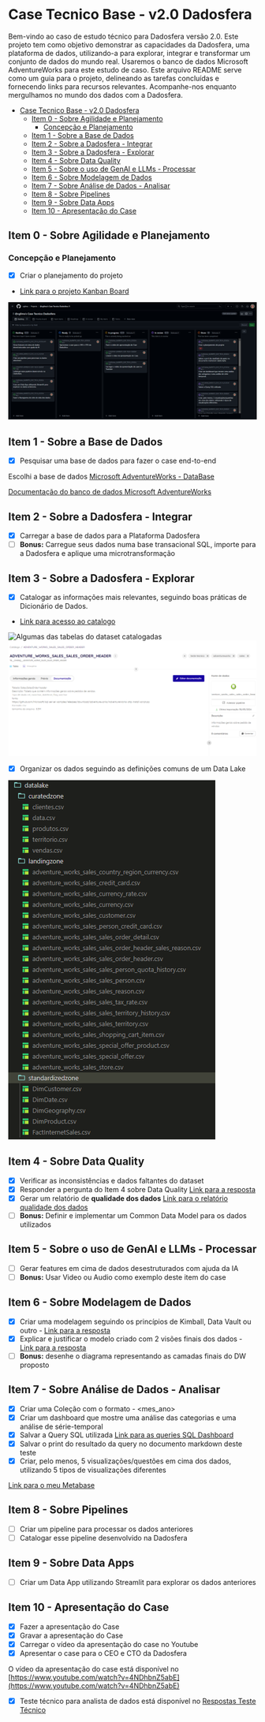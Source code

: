 # Case Tecnico Base - v2.0 Dadosfera

Bem-vindo ao caso de estudo técnico para Dadosfera versão 2.0. Este projeto tem como objetivo demonstrar as capacidades da Dadosfera, uma plataforma de dados, utilizando-a para explorar, integrar e transformar um conjunto de dados do mundo real. Usaremos o banco de dados Microsoft AdventureWorks para este estudo de caso. Este arquivo README serve como um guia para o projeto, delineando as tarefas concluídas e fornecendo links para recursos relevantes. Acompanhe-nos enquanto mergulhamos no mundo dos dados com a Dadosfera.

- [Case Tecnico Base - v2.0 Dadosfera](#case-tecnico-base---v20-dadosfera)
  - [Item 0 - Sobre Agilidade e Planejamento](#item-0---sobre-agilidade-e-planejamento)
    - [Concepção e Planejamento](#concepção-e-planejamento)
  - [Item 1 - Sobre a Base de Dados](#item-1---sobre-a-base-de-dados)
  - [Item 2 - Sobre a Dadosfera - Integrar](#item-2---sobre-a-dadosfera---integrar)
  - [Item 3 - Sobre a Dadosfera - Explorar](#item-3---sobre-a-dadosfera---explorar)
  - [Item 4 - Sobre Data Quality](#item-4---sobre-data-quality)
  - [Item 5 - Sobre o uso de GenAI e LLMs - Processar](#item-5---sobre-o-uso-de-genai-e-llms---processar)
  - [Item 6 - Sobre Modelagem de Dados](#item-6---sobre-modelagem-de-dados)
  - [Item 7 -  Sobre Análise de Dados - Analisar](#item-7----sobre-análise-de-dados---analisar)
  - [Item  8 - Sobre Pipelines](#item--8---sobre-pipelines)
  - [Item 9 - Sobre Data Apps](#item-9---sobre-data-apps)
  - [Item 10 - Apresentação do Case](#item-10---apresentação-do-case)

## Item 0 - Sobre Agilidade e Planejamento

### Concepção e Planejamento

- [x] Criar o planejamento do projeto

- [Link para o projeto Kanban Board](https://github.com/users/cglima/projects/6/views/1)
  
![Principais atividades deste Case Técnico](prints/atividades-case.png)

## Item 1 - Sobre a Base de Dados

- [x] Pesquisar uma base de dados para fazer o case end-to-end

Escolhi a base de dados [Microsoft AdventureWorks - DataBase](https://learn.microsoft.com/en-us/sql/samples/adventureworks-install-configure?view=sql-server-ver16&tabs=ssms)

[Documentação do banco de dados Microsoft AdventureWorks](https://dataedo.com/download/AdventureWorks.pdf)

## Item 2 - Sobre a Dadosfera - Integrar

- [x] Carregar a base de dados para a Plataforma Dadosfera
- [ ] **Bonus:** Carregue seus dados numa base transacional SQL, importe para a Dadosfera e aplique uma microtransformação

## Item 3 - Sobre a Dadosfera - Explorar

- [x] Catalogar as informações mais relevantes, seguindo boas práticas de Dicionário de Dados.
- [Link para acesso ao catalogo](https://app.dadosfera.ai/pt-BR/catalog/data-assets)
  
![Algumas das tabelas do dataset catalogadas](prints/catálogo-dados.png)
![Mais detalhes de uma tabela](prints/detalhes_catalogo.png)

- [x] Organizar os dados seguindo as definições comuns de um Data Lake

![Datalake da base AdventureWorks](prints/datalake.png)

## Item 4 - Sobre Data Quality

- [x] Verificar as inconsistências e dados faltantes do dataset
- [x] Responder a pergunta do Item 4 sobre Data Quality [Link para a resposta](resposta-item4.md)
- [x] Gerar um relatório de **qualidade dos dados** [Link para o relatório qualidade dos dados](quality-date.ipynb)
- [ ] **Bonus:** Definir e implementar um Common Data Model para os dados utilizados

## Item 5 - Sobre o uso de GenAI e LLMs - Processar

- [ ] Gerar features em cima de dados desestruturados com ajuda da IA
- [ ] **Bonus:** Usar Video ou Audio como exemplo deste item do case

## Item 6 - Sobre Modelagem de Dados

- [x] Criar uma modelagem seguindo os princípios de Kimball, Data Vault ou outro - [Link para a resposta](modelagem-dados.md)
- [x] Explicar e justificar o modelo criado com 2 visões finais dos dados - [Link para a resposta](modelagem-dados.md)
- [ ] **Bonus:** desenhe o diagrama representando as camadas finais do DW proposto

## Item 7 -  Sobre Análise de Dados - Analisar

- [x] Criar uma Coleção com o formato <nome> <sobrenome> - <mes_ano>
- [x] Criar um dashboard que mostre uma análise das categorias e uma análise de série-temporal
- [x] Salvar a Query SQL utilizada [Link para as queries SQL Dashboard](queriesdashboard.md)
- [x] Salvar o print do resultado da query no documento markdown deste teste
- [x] Criar, pelo menos, 5 visualizações/questões em cima dos dados, utilizando 5 tipos de visualizações diferentes

[Link para o meu Metabase](https://metabase-treinamentos.dadosfera.ai/collection/417-cassiana-barreto-032024)

## Item  8 - Sobre Pipelines

- [ ] Criar um pipeline para processar os dados anteriores
- [ ] Catalogar esse pipeline desenvolvido na Dadosfera

## Item 9 - Sobre Data Apps

- [ ] Criar um Data App utilizando Streamlit para explorar os dados anteriores
  
## Item 10 - Apresentação do Case

- [x] Fazer a apresentação do Case
- [x] Gravar a apresentação do Case
- [x] Carregar o vídeo da apresentação do case no Youtube
- [x] Apresentar o case para o CEO e CTO da Dadosfera

O vídeo da apresentação do case está disponível no [https://www.youtube.com/watch?v=4NDhbnZ5abE](https://www.youtube.com/watch?v=4NDhbnZ5abE)

- [x] Teste técnico para analista de dados está disponível no [Respostas Teste Técnico](teste-tecnico.md)